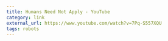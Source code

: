 ```yaml
---
title: Humans Need Not Apply - YouTube
category: link
external_url: https://www.youtube.com/watch?v=7Pq-S557XQU
tags: robots
---
```

